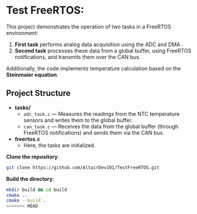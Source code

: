 # Test FreeRTOS:
This project demonstrates the operation of two tasks in a FreeRTOS environment:
1. **First task** performs analog data acquisition using the ADC and DMA .
2. **Second task** processes these data from a global buffer, using FreeRTOS notifications, and transmits them over the CAN bus.

Additionally, the code implements temperature calculation based on the **Steinmaier equation**.

## Project Structure

- **tasks/**  
  - `adc_task.c` — Measures the readings from the NTC temperature sensors and writes them to the global buffer.
  - `can_task.c` — Receives the data from the global buffer (through FreeRTOS notifications) and sends them via the CAN bus.
- **freertos.c**  
  - Here, the tasks are initialized.

**Clone the repository**:
```bash
git clone https://github.com/AltairDev101/TestFreeRTOS.git
```
**Build the directory**:
```bash
mkdir build && cd build
cmake ..
cmake --build .
<<<<<<< HEAD
```